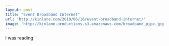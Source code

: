```yaml
---
layout: post
title: "Event Broadband Internet"
url: 'http://kinlane.com/2010/06/16/event-broadband-internet/'
image: 'http://kinlane-productions.s3.amazonaws.com/broadband_pipe.jpg'
---
```


I was reading